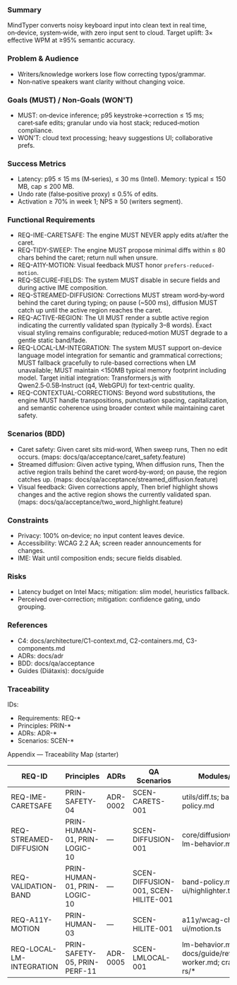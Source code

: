 <!--══════════════════════════════════════════════════
  ╔══════════════════════════════════════════════════════╗
  ║  ░  P R O D U C T   R E Q U I R E M E N T S  ░░░░░░░  ║
  ║                                                      ║
  ║                                                      ║
  ║                                                      ║
  ║                                                      ║
  ║           ╌╌  P L A C E H O L D E R  ╌╌              ║
  ║                                                      ║
  ║                                                      ║
  ║                                                      ║
  ║                                                      ║
  ╚══════════════════════════════════════════════════════╝
    • WHAT ▸ PRD for MindTyper (MVP scope)
    • WHY  ▸ Align teams on MUST/WON'T and success
    • HOW  ▸ Backed by questionnaire, linked to C4/ADR/BDD
-->

### Summary

MindTyper converts noisy keyboard input into clean text in real time,
on‑device, system‑wide, with zero input sent to cloud. Target uplift:
3× effective WPM at ≥95% semantic accuracy.

### Problem & Audience

- Writers/knowledge workers lose flow correcting typos/grammar.
- Non‑native speakers want clarity without changing voice.

### Goals (MUST) / Non‑Goals (WON'T)

- MUST: on‑device inference; p95 keystroke→correction ≤ 15 ms; caret‑safe
  edits; granular undo via host stack; reduced‑motion compliance.
- WON'T: cloud text processing; heavy suggestions UI; collaborative prefs.

### Success Metrics

- Latency: p95 ≤ 15 ms (M‑series), ≤ 30 ms (Intel). Memory: typical ≤
  150 MB, cap ≤ 200 MB.
- Undo rate (false‑positive proxy) ≤ 0.5% of edits.
- Activation ≥ 70% in week 1; NPS ≥ 50 (writers segment).

### Functional Requirements

- REQ-IME-CARETSAFE: The engine MUST NEVER apply edits at/after the caret.
- REQ-TIDY-SWEEP: The engine MUST propose minimal diffs within ≤ 80 chars
  behind the caret; return null when unsure.
- REQ-A11Y-MOTION: Visual feedback MUST honor `prefers-reduced-motion`.
- REQ-SECURE-FIELDS: The system MUST disable in secure fields and during
  active IME composition.
- REQ-STREAMED-DIFFUSION: Corrections MUST stream word‑by‑word behind the caret during typing; on pause (~500 ms), diffusion MUST catch up until the active region reaches the caret.
- REQ-ACTIVE-REGION: The UI MUST render a subtle active region indicating the currently validated span (typically 3–8 words). Exact visual styling remains configurable; reduced‑motion MUST degrade to a gentle static band/fade.
- REQ-LOCAL-LM-INTEGRATION: The system MUST support on-device language model integration for semantic and grammatical corrections; MUST fallback gracefully to rule-based corrections when LM unavailable; MUST maintain <150MB typical memory footprint including model. Target initial integration: Transformers.js with Qwen2.5‑0.5B‑Instruct (q4, WebGPU) for text‑centric quality.
- REQ-CONTEXTUAL-CORRECTIONS: Beyond word substitutions, the engine MUST handle transpositions, punctuation spacing, capitalization, and semantic coherence using broader context while maintaining caret safety.

### Scenarios (BDD)

- Caret safety: Given caret sits mid‑word, When sweep runs, Then no edit
  occurs. (maps: docs/qa/acceptance/caret_safety.feature)
- Streamed diffusion: Given active typing, When diffusion runs, Then the active region trails behind the caret word‑by‑word; on pause, the region catches up. (maps: docs/qa/acceptance/streamed_diffusion.feature)
- Visual feedback: Given corrections apply, Then brief highlight shows changes and the active region shows the currently validated span. (maps: docs/qa/acceptance/two_word_highlight.feature)

### Constraints

- Privacy: 100% on‑device; no input content leaves device.
- Accessibility: WCAG 2.2 AA; screen reader announcements for changes.
- IME: Wait until composition ends; secure fields disabled.

### Risks

- Latency budget on Intel Macs; mitigation: slim model, heuristics fallback.
- Perceived over‑correction; mitigation: confidence gating, undo grouping.

### References

- C4: docs/architecture/C1-context.md, C2-containers.md, C3-components.md
- ADRs: docs/adr
- BDD: docs/qa/acceptance
- Guides (Diátaxis): docs/guide

### Traceability

IDs:

- Requirements: REQ-\*
- Principles: PRIN-\*
- ADRs: ADR-\*
- Scenarios: SCEN-\*

Appendix — Traceability Map (starter)

| REQ-ID                   | Principles                   | ADRs     | QA Scenarios                        | Modules/Guides                                                       |
| ------------------------ | ---------------------------- | -------- | ----------------------------------- | -------------------------------------------------------------------- |
| REQ-IME-CARETSAFE        | PRIN-SAFETY-04               | ADR-0002 | SCEN-CARETS-001                     | utils/diff.ts; band-policy.md                                        |
| REQ-STREAMED-DIFFUSION   | PRIN-HUMAN-01, PRIN-LOGIC-10 | —        | SCEN-DIFFUSION-001                  | core/diffusionController.ts; lm-behavior.md                          |
| REQ-VALIDATION-BAND      | PRIN-HUMAN-01, PRIN-LOGIC-10 | —        | SCEN-DIFFUSION-001, SCEN-HILITE-001 | band-policy.md; ui/highlighter.ts                                    |
| REQ-A11Y-MOTION          | PRIN-HUMAN-03                | —        | SCEN-HILITE-001                     | a11y/wcag-checklist.md; ui/motion.ts                                 |
| REQ-LOCAL-LM-INTEGRATION | PRIN-SAFETY-05, PRIN-PERF-11 | ADR-0005 | SCEN-LMLOCAL-001                    | lm-behavior.md; docs/guide/reference/lm-worker.md; crates/core-rs/\* |
